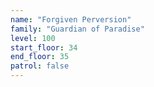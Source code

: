 ```yaml
---
name: "Forgiven Perversion"
family: "Guardian of Paradise"
level: 100
start_floor: 34
end_floor: 35
patrol: false
---
```

